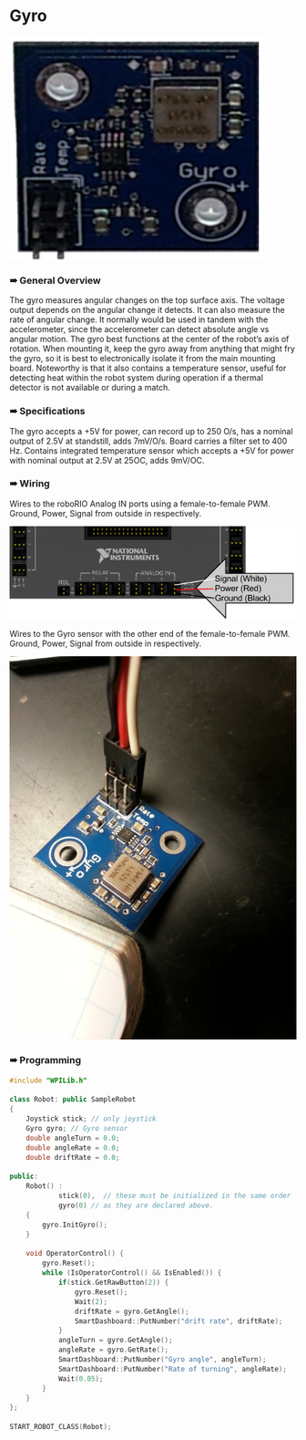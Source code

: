 # Gyro
![](gyro.png)

### ➠ General Overview
The gyro measures angular changes on the top surface axis. The voltage output depends on the angular change it detects. It can also measure the rate of angular change. It normally would be used in tandem with the accelerometer, since the accelerometer can detect absolute angle vs angular motion. The gyro best functions at the center of the robot’s axis of rotation. When mounting it, keep the gyro away from anything that might fry the gyro, so it is best to electronically isolate it from the main mounting board. Noteworthy is that it also contains a temperature sensor, useful for detecting heat within the robot system during operation if a thermal detector is not available or during a match.

### ➠ Specifications
The gyro accepts a +5V for power, can record up to 250 O/s, has a nominal output of 2.5V at standstill, adds 7mV/O/s. Board carries a filter set to 400 Hz. Contains integrated temperature sensor which accepts a +5V for power with nominal output at 2.5V at 25OC, adds 9mV/OC.

### ➠ Wiring

Wires to the roboRIO Analog IN ports using a female-to-female PWM. Ground, Power, Signal from outside in respectively.

![](gyro_roborio.png)

Wires to the Gyro sensor with the other end of the female-to-female PWM. Ground, Power, Signal from outside in respectively.

![](gyro_wiring.jpg)

### ➠ Programming
```c++
#include "WPILib.h"

class Robot: public SampleRobot
{
	Joystick stick; // only joystick
	Gyro gyro; // Gyro sensor
	double angleTurn = 0.0;
	double angleRate = 0.0;
	double driftRate = 0.0;

public:
	Robot() :
			stick(0),  // these must be initialized in the same order
			gyro(0)	// as they are declared above.
	{
		gyro.InitGyro();
	}

	void OperatorControl() {
		gyro.Reset();
		while (IsOperatorControl() && IsEnabled()) {
			if(stick.GetRawButton(2)) {
				gyro.Reset();
				Wait(2);
				driftRate = gyro.GetAngle();
				SmartDashboard::PutNumber("drift rate", driftRate);
			}
			angleTurn = gyro.GetAngle();
			angleRate = gyro.GetRate();
			SmartDashboard::PutNumber("Gyro angle", angleTurn);
			SmartDashboard::PutNumber("Rate of turning", angleRate);
			Wait(0.05);
		}
	}
};

START_ROBOT_CLASS(Robot);
```